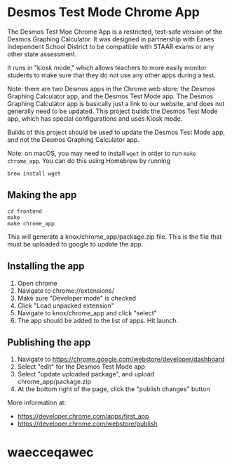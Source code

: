 # Desmos Test Mode Chrome App

The Desmos Test Moe Chrome App is a restricted, test-safe version of the Desmos Graphing Calculator. It was designed in partnership with Eanes Independent School District to be compatible with STAAR exams or any other state assessment.

It runs in "kiosk mode," which allows teachers to more easily monitor students to make sure that they do not use any other apps during a test.

Note: there are two Desmos apps in the Chrome web store: the Desmos Graphing Calculator app, and the Desmos Test Mode app. The Desmos Graphing Calculator app is basically just a link to our website, and does not generally need to be updated. This project builds the Desmos Test Mode app, which has special configurations and uses Kiosk mode.

Builds of this project should be used to update the Desmos Test Mode app, and not the Desmos Graphing Calculator app.

Note: on macOS, you may need to install `wget` in order to run `make chrome_app`. You can do this using Homebrew by running

```
brew install wget
```

## Making the app

```
cd frontend
make
make chrome_app
```

This will generate a knox/chrome_app/package.zip file. This is the file that must be uploaded to google to update the app.

## Installing the app

1.  Open chrome
2.  Navigate to chrome://extensions/
3.  Make sure "Developer mode" is checked
4.  Click "Load unpacked extension"
5.  Navigate to knox/chrome_app and click "select"
6.  The app should be added to the list of apps. Hit launch.

## Publishing the app

1.  Navigate to https://chrome.google.com/webstore/developer/dashboard
2.  Select "edit" for the Desmos Test Mode app
3.  Select "update uploaded package", and upload chrome_app/package.zip
4.  At the bottom right of the page, click the "publish changes" button

More information at:

- https://developer.chrome.com/apps/first_app
- https://developer.chrome.com/webstore/publish
# waecceqawec
